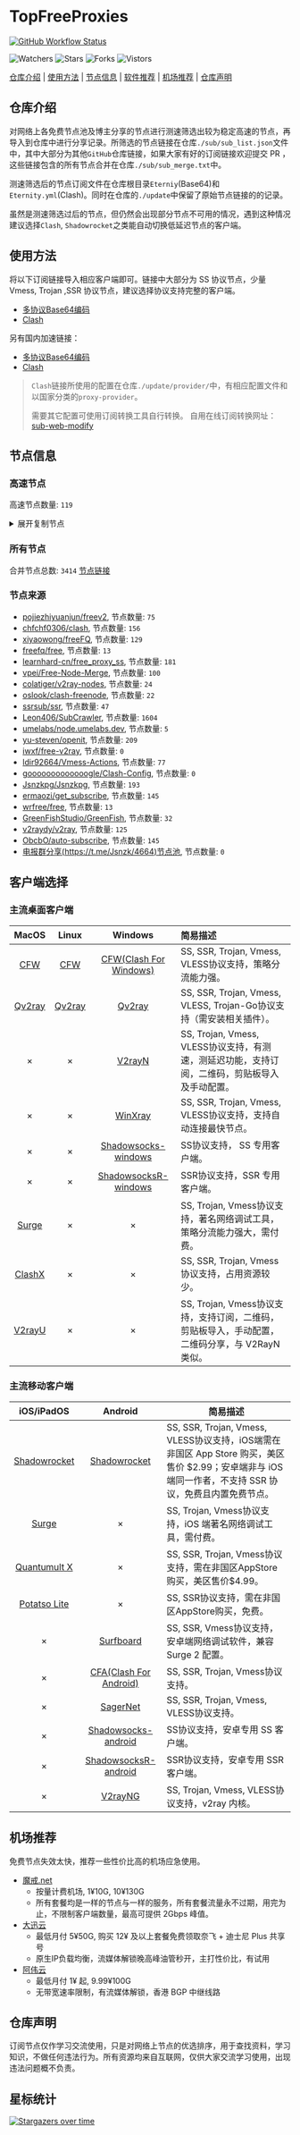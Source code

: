 # TopFreeProxies
[![GitHub Workflow Status](https://img.shields.io/github/workflow/status/alanbobs999/topfreeproxies/sub_merge?label=sub_merge)](https://github.com/alanbobs999/TopFreeProxies/actions/workflows/sub_merge.yml) 

![Watchers](https://img.shields.io/github/watchers/alanbobs999/topfreeproxies) ![Stars](https://img.shields.io/github/stars/alanbobs999/topfreeproxies) ![Forks](https://img.shields.io/github/forks/alanbobs999/topfreeproxies) ![Vistors](https://visitor-badge.laobi.icu/badge?page_id=alanbobs999.topfreeproxies)

[仓库介绍](https://github.com/alanbobs999/TopFreeProxies#仓库介绍) | [使用方法](https://github.com/alanbobs999/TopFreeProxies#使用方法) | [节点信息](https://github.com/alanbobs999/TopFreeProxies#节点信息) | [软件推荐](https://github.com/alanbobs999/TopFreeProxies#客户端选择) | [机场推荐](https://github.com/alanbobs999/TopFreeProxies#机场推荐) | [仓库声明](https://github.com/alanbobs999/TopFreeProxies#仓库声明)

## 仓库介绍
对网络上各免费节点池及博主分享的节点进行测速筛选出较为稳定高速的节点，再导入到仓库中进行分享记录。所筛选的节点链接在仓库`./sub/sub_list.json`文件中，其中大部分为其他`GitHub`仓库链接，如果大家有好的订阅链接欢迎提交 PR ，这些链接包含的所有节点合并在仓库`./sub/sub_merge.txt`中。

测速筛选后的节点订阅文件在仓库根目录`Eterniy`(Base64)和`Eternity.yml`(Clash)。同时在仓库的`./update`中保留了原始节点链接的的记录。

虽然是测速筛选过后的节点，但仍然会出现部分节点不可用的情况，遇到这种情况建议选择`Clash`, `Shadowrocket`之类能自动切换低延迟节点的客户端。

## 使用方法
将以下订阅链接导入相应客户端即可。链接中大部分为 SS 协议节点，少量 Vmess, Trojan ,SSR 协议节点，建议选择协议支持完整的客户端。

- [多协议Base64编码](https://raw.githubusercontent.com/alanbobs999/TopFreeProxies/master/Eternity)
- [Clash](https://raw.githubusercontent.com/alanbobs999/TopFreeProxies/master/Eternity.yml)

另有国内加速链接：

- [多协议Base64编码](https://raw.fastgit.org/alanbobs999/TopFreeProxies/master/Eternity)
- [Clash](https://raw.fastgit.org/alanbobs999/TopFreeProxies/master/Eternity.yml)

>`Clash`链接所使用的配置在仓库`./update/provider/`中，有相应配置文件和以国家分类的`proxy-provider`。
>
>需要其它配置可使用订阅转换工具自行转换。
>自用在线订阅转换网址：[sub-web-modify](https://sub.v1.mk/)

## 节点信息
### 高速节点
高速节点数量: `119`
<details>
  <summary>展开复制节点</summary>

    vmess://ew0KICAidiI6ICIyIiwNCiAgInBzIjogIkBTU1JTVUItVjA0LeS7mOi0ueaOqOiNkDpzdW8ueXQvc3Nyc3ViIiwNCiAgImFkZCI6ICIxMDQuMTY2LjEzNS4xMCIsDQogICJwb3J0IjogIjQ0MyIsDQogICJpZCI6ICJhYmE1MGRkNC01NDg0LTNiMDUtYjE0YS00NjYxY2FmODYyZDUiLA0KICAiYWlkIjogIjQiLA0KICAic2N5IjogImF1dG8iLA0KICAibmV0IjogIndzIiwNCiAgInR5cGUiOiAibm9uZSIsDQogICJob3N0IjogImFoZGFlcGg4LmNvbSIsDQogICJwYXRoIjogIi93cyIsDQogICJ0bHMiOiAidGxzIiwNCiAgInNuaSI6ICIiDQp9
    vmess://ew0KICAidiI6ICIyIiwNCiAgInBzIjogIkBTU1JTVUItVjE1LeS7mOi0ueaOqOiNkDpzdW8ueXQvc3Nyc3ViIiwNCiAgImFkZCI6ICJhaGRhZXBoOC5jb20iLA0KICAicG9ydCI6ICI0NDMiLA0KICAiaWQiOiAiYWJhNTBkZDQtNTQ4NC0zYjA1LWIxNGEtNDY2MWNhZjg2MmQ1IiwNCiAgImFpZCI6ICI0IiwNCiAgInNjeSI6ICJhdXRvIiwNCiAgIm5ldCI6ICJ3cyIsDQogICJ0eXBlIjogIm5vbmUiLA0KICAiaG9zdCI6ICJhaGRhZXBoOC5jb20iLA0KICAicGF0aCI6ICIvd3MiLA0KICAidGxzIjogInRscyIsDQogICJzbmkiOiAiIg0KfQ==
    vmess://ew0KICAidiI6ICIyIiwNCiAgInBzIjogIkBTU1JTVUIt5L+E572X5pavVjAxLeS7mOi0ueaOqOiNkDpkbGoudGYvc3Nyc3ViIiwNCiAgImFkZCI6ICJ2MS5zc3JzdWIuY29tIiwNCiAgInBvcnQiOiAiODQ0MyIsDQogICJpZCI6ICJiN2M3MGRmMy1mOTJmLTQ4MDAtYThlMS02N2U2ZGM4MzMyNTYiLA0KICAiYWlkIjogIjAiLA0KICAic2N5IjogImF1dG8iLA0KICAibmV0IjogIndzIiwNCiAgInR5cGUiOiAibm9uZSIsDQogICJob3N0IjogInYxLnNzcnN1Yi5jb20iLA0KICAicGF0aCI6ICIvc3Nyc3ViIiwNCiAgInRscyI6ICJ0bHMiLA0KICAic25pIjogIiINCn0=
    vmess://ew0KICAidiI6ICIyIiwNCiAgInBzIjogIkBTU1JTVUIt5L+E572X5pavVjAzLeS7mOi0ueaOqOiNkDpkbGoudGYvc3Nyc3ViIiwNCiAgImFkZCI6ICJ2My5zc3JzdWIuY29tIiwNCiAgInBvcnQiOiAiODQ0MyIsDQogICJpZCI6ICJiN2M3MGRmMy1mOTJmLTQ4MDAtYThlMS02N2U2ZGM4MzMyNTYiLA0KICAiYWlkIjogIjAiLA0KICAic2N5IjogImF1dG8iLA0KICAibmV0IjogIndzIiwNCiAgInR5cGUiOiAibm9uZSIsDQogICJob3N0IjogInYzLnNzcnN1Yi5jb20iLA0KICAicGF0aCI6ICIvc3Nyc3ViIiwNCiAgInRscyI6ICJ0bHMiLA0KICAic25pIjogIiINCn0=
    trojan://5d1ab994-348c-3a3e-8947-ce7e9dfeee25@s1.lg-blpop.wds-dsa.com:19700?allowInsecure=0&sni=download.soloxxy.com#%3cabout%3a%40freeyule%3e
    vmess://ew0KICAidiI6ICIyIiwNCiAgInBzIjogIjhkdS5zaG9wIiwNCiAgImFkZCI6ICJ2NS5zc3JzdWIuY29tIiwNCiAgInBvcnQiOiAiODQ0MyIsDQogICJpZCI6ICJiN2M3MGRmMy1mOTJmLTQ4MDAtYThlMS02N2U2ZGM4MzMyNTYiLA0KICAiYWlkIjogIjAiLA0KICAic2N5IjogImF1dG8iLA0KICAibmV0IjogIndzIiwNCiAgInR5cGUiOiAibm9uZSIsDQogICJob3N0IjogInY1LnNzcnN1Yi5jb20iLA0KICAicGF0aCI6ICIvc3Nyc3ViIiwNCiAgInRscyI6ICJ0bHMiLA0KICAic25pIjogIiINCn0=
    vmess://ew0KICAidiI6ICIyIiwNCiAgInBzIjogIjhkdS5zaG9wIiwNCiAgImFkZCI6ICJoYXguaGF4MDEudGsiLA0KICAicG9ydCI6ICI0NDMiLA0KICAiaWQiOiAiZTJlMDczY2UtYzFkNC00M2VkLTg5ZjUtY2E5Nzg1MDc1NDhhIiwNCiAgImFpZCI6ICIwIiwNCiAgInNjeSI6ICJhdXRvIiwNCiAgIm5ldCI6ICJ3cyIsDQogICJ0eXBlIjogIm5vbmUiLA0KICAiaG9zdCI6ICJoYXguaGF4MDEudGsiLA0KICAicGF0aCI6ICIvIiwNCiAgInRscyI6ICJ0bHMiLA0KICAic25pIjogIiINCn0=
    trojan://5d1ab994-348c-3a3e-8947-ce7e9dfeee25@s1.lg-blpop.wds-dsa.com:19601?allowInsecure=0&sni=download.soloxxy.com#America+02
    trojan://36ebefac5a3ef0-b4ab-11eb-b65e-1239d0255272@ca-trojan.bonds.id:443?allowInsecure=1#CA-Openit.ml
    ss://YWVzLTI1Ni1jZmI6S25KR2FkM0ZxVHZqcWJhWA@185.126.116.125:9014#CH-Openit.ml
    ss://Y2hhY2hhMjAtaWV0Zi1wb2x5MTMwNTpvcTdIc3gwMEc0@hk-s-route.teacher2060.com:603#CN_8du.shop
    ss://Y2hhY2hhMjAtaWV0Zi1wb2x5MTMwNTpvcTdIc3gwMEc0@jp-s-route.teacher2060.com:601#CN_8du.shop
    ss://YWVzLTEyOC1jZmI6UWF6RWRjVGdiMTU5QCQq@14.29.124.168:25256#CN_8du.shop
    ss://YWVzLTEyOC1jZmI6UWF6RWRjVGdiMTU5QCQq@14.29.124.168:25218#CN_8du.shop
    ss://YWVzLTEyOC1jZmI6UWF6RWRjVGdiMTU5QCQq@14.29.124.168:25266#CN_8du.shop
    ss://YWVzLTEyOC1jZmI6UWF6RWRjVGdiMTU5QCQq@14.29.124.168:25210#CN_8du.shop
    ss://Y2hhY2hhMjAtaWV0Zi1wb2x5MTMwNTpvcTdIc3gwMEc0@sg-s-route.teacher2060.com:602#CN_8du.shop
    ss://YWVzLTEyOC1jZmI6UWF6RWRjVGdiMTU5QCQq@14.29.124.168:25220#CN_8du.shop
    ss://YWVzLTEyOC1jZmI6UWF6RWRjVGdiMTU5QCQq@14.29.124.168:25252#CN_8du.shop
    ss://YWVzLTEyOC1jZmI6UWF6RWRjVGdiMTU5QCQq@14.29.124.168:25279#CN_8du.shop
    trojan://a170b44c2dfac9e6@106.75.233.91:3389?allowInsecure=1#CN_8du.shop
    trojan://a170b44c2dfac9e6@106.75.154.24:3389?allowInsecure=1#CN_8du.shop
    trojan://a170b44c2dfac9e6@120.232.192.250:3384?allowInsecure=1#CN_8du.shop
    trojan://a170b44c2dfac9e6@123.59.87.29:3389?allowInsecure=1#CN_8du.shop
    trojan://a170b44c2dfac9e6@106.75.168.104:3389?allowInsecure=1#CN_8du.shop
    trojan://a170b44c2dfac9e6@120.132.50.158:3389?allowInsecure=1#CN_8du.shop
    trojan://316b40c0-0dab-4ea1-9666-ac1658b033b2@s1.upyun.online:12340?allowInsecure=1#CN_8du.shop
    trojan://edf497f40f71aeeb@117.50.106.86:3389?allowInsecure=1#CN_8du.shop
    trojan://a170b44c2dfac9e6@123.59.72.193:3389?allowInsecure=1#CN_8du.shop
    trojan://5d1ab994-348c-3a3e-8947-ce7e9dfeee25@s1.lg-blpop.wds-dsa.com:19710?allowInsecure=1&sni=download.soloxxy.com#CN-Openit.ml
    ss://YWVzLTEyOC1jZmI6UWF6RWRjVGdiMTU5QCQq@14.29.124.168:25217#CN-Openit.ml
    vmess://ew0KICAidiI6ICIyIiwNCiAgInBzIjogIkNOLU9wZW5pdC5tbCIsDQogICJhZGQiOiAiNDkuMjM0LjE1OC4xNCIsDQogICJwb3J0IjogIjEwOTA5IiwNCiAgImlkIjogImMzMDgyZTZmLTM3YjItNDFiNi1iNDBhLTEwNjNiYzhlMjg1MyIsDQogICJhaWQiOiAiMCIsDQogICJzY3kiOiAiYXV0byIsDQogICJuZXQiOiAidGNwIiwNCiAgInR5cGUiOiAibm9uZSIsDQogICJob3N0IjogInNuaS5nenkwMDIueHl6IiwNCiAgInBhdGgiOiAiLyIsDQogICJ0bHMiOiAiIiwNCiAgInNuaSI6ICIiDQp9
    vmess://ew0KICAidiI6ICIyIiwNCiAgInBzIjogIkNOLU9wZW5pdC5tbCIsDQogICJhZGQiOiAiMTE5LjE0Ny4yMC4yMzYiLA0KICAicG9ydCI6ICIzODcwMSIsDQogICJpZCI6ICI3OTM4NjY4NS0xNmRhLTMyN2MtOWUxNC1hYTZkNzAyZDg2YmMiLA0KICAiYWlkIjogIjEiLA0KICAic2N5IjogImF1dG8iLA0KICAibmV0IjogIndzIiwNCiAgInR5cGUiOiAibm9uZSIsDQogICJob3N0IjogImluZ3Jlc3MtaTEub25lYm94Ni5vcmciLA0KICAicGF0aCI6ICIvaGxzL2NjdHY1cGhkLm0zdTgiLA0KICAidGxzIjogIiIsDQogICJzbmkiOiAiIg0KfQ==
    ss://YWVzLTEyOC1nY206MTJlOWY1ZjgtZTA4Ny00ZGZiLThjYWItZmU4ZjAyZTUzYzVk@centralchina1.cloudlink123.com:37003#CN-Openit.ml
    trojan://SfobRIcergHchqBFzzua@hk-hkg-shhk-001-tr.cdn.savoy.click:20089?allowInsecure=1#CN-Openit.ml
    trojan://5d1ab994-348c-3a3e-8947-ce7e9dfeee25@s1.lg-blpop.wds-dsa.com:19606?allowInsecure=1&sni=download.soloxxy.com#CN-Openit.ml
    ss://YWVzLTI1Ni1jZmI6WnBORERLUnU5TWFnTnZhZg@152.89.210.84:9015#-GB-0415-%e6%81%a2%e5%a4%8d%e6%9b%b4%e6%96%b0
    ss://YWVzLTI1Ni1jZmI6OVh3WXlac0s4U056UUR0WQ@152.89.210.84:9059#-GB-0415-%e6%81%a2%e5%a4%8d%e6%9b%b4%e6%96%b0
    ss://YWVzLTI1Ni1jZmI6Qk5tQVhYeEFIWXBUUmR6dQ@152.89.210.84:9020#-GB-0415-%e6%81%a2%e5%a4%8d%e6%9b%b4%e6%96%b0
    trojan://283695dc-fcc8-11ea-8684-f23c913c8d2b@api.tcpbbr.net:443?allowInsecure=1#HK-Openit.ml
    trojan://5a3d9b78-cb5b-11ea-82ef-f23c9164ca5d@ssl.tcpbbr.net:443?allowInsecure=1#HK-Openit.ml
    trojan://3b43ffda-8b5c-3480-87f9-d4b069d7457a@s47.s2022.xyz:23498?allowInsecure=1#HK-Openit.ml
    trojan://3b43ffda-8b5c-3480-87f9-d4b069d7457a@s255.s2022.xyz:28420?allowInsecure=1#HK-Openit.ml
    trojan://5c7b33c6-6d83-11eb-b77b-f23c913c8d2b@api.tcpbbr.net:443?allowInsecure=1#HK-Openit.ml
    trojan://5d1ab994-348c-3a3e-8947-ce7e9dfeee25@s1.lg-blpop.wds-dsa.com:19701?allowInsecure=0&sni=download.soloxxy.com#Hong+Kong+02
    trojan://5d1ab994-348c-3a3e-8947-ce7e9dfeee25@s1.lg-blpop.wds-dsa.com:19702?allowInsecure=0&sni=download.soloxxy.com#Hong+Kong+03
    trojan://8d4ab0f0-79be-11eb-be0b-1239d0255272@id2-trojan.bonds.id:443?allowInsecure=1#ID-Openit.ml
    trojan://5d1ab994-348c-3a3e-8947-ce7e9dfeee25@s1.lg-blpop.wds-dsa.com:19607?allowInsecure=0&sni=download.soloxxy.com#Japan+03
    trojan://share.mjj-home.com@tw.softbank.mjj-home.com:443?allowInsecure=1#JP-Openit.ml
    trojan://82a115db-6e59-4319-9730-8f5638908d59YWVzLTI1Ni1nY2023115_5a451f03@tky3.ssgnode.ga:443?allowInsecure=1#JP-Openit.ml
    trojan://bcYWVzLTI1Ni1nY206Q1VuZFNabll23115_5a451f03@tky3.ssgnode.ga:443?allowInsecure=1&sni=tky3.ssgnode.ga#JP-Openit.ml
    trojan://7x42LetRa0@106.180.225.69:1443?allowInsecure=1#JP-Openit.ml
    trojan://lWNFc1RmRBNk5NQU5KSnga3fa58ac5a3ef0-b4ab-11eb-b65e-1239d0255272@tky3.ssgnode.ga:443?allowInsecure=1#JP-Openit.ml
    trojan://9c822f05-cfdc-479a-9534-60f3d4127435@jgwcc2.gaox.ml:443?allowInsecure=1&sni=jgwcc2.gaox.ml#KR-Openit.ml
    ssr://MjEzLjE4My41My4yMDA6OTAxNTpvcmlnaW46YWVzLTI1Ni1jZmI6cGxhaW46V25CT1JFUkxVblU1VFdGblRuWmhaZy8_cmVtYXJrcz1URlJmT1RZeUlIdzFNaTQwTVUxaSZwcm90b3BhcmFtPSZvYmZzcGFyYW09Jmdyb3VwPVUxTlNVSEp2ZG1sa1pYSQ
    ssr://MjEzLjE4My41My4yMDA6OTA4ODpvcmlnaW46YWVzLTI1Ni1jZmI6cGxhaW46WmpodWNFdG5UbnBrYTNOek1ubDBiZy8_cmVtYXJrcz1URlJmT1RjNElIdzFOUzQyTmsxaSZwcm90b3BhcmFtPSZvYmZzcGFyYW09Jmdyb3VwPVUxTlNVSEp2ZG1sa1pYSQ
    ssr://MjEzLjE4My41My4xNzc6OTAwODpvcmlnaW46YWVzLTI1Ni1jZmI6cGxhaW46ZVRsV1ZWSjVUbnBLVjA1U1dVVkhVUS8_cmVtYXJrcz1URlJmT1RnM0lIdzFNeTR5TTAxaSZwcm90b3BhcmFtPSZvYmZzcGFyYW09Jmdyb3VwPVUxTlNVSEp2ZG1sa1pYSQ
    ss://YWVzLTI1Ni1jZmI6WkVUNTlMRjZEdkNDOEtWdA@213.183.51.172:9005#-NL-0416%e8%8a%82%e7%82%b9+14%3a00-1
    ss://YWVzLTI1Ni1jZmI6ZGFGWWFncURkQmRBNlZUWA@213.183.51.172:9073#-NL-0416%e8%8a%82%e7%82%b9+14%3a00-15
    ss://YWVzLTI1Ni1jZmI6VWtYUnNYdlI2YnVETUcyWQ@213.183.51.171:9001#-NL-0416%e8%8a%82%e7%82%b9+14%3a00-2
    ss://YWVzLTI1Ni1jZmI6cnBnYk5uVTlyRERVNGFXWg@213.183.51.171:9094#-NL-0416%e8%8a%82%e7%82%b9+14%3a00-20
    ss://YWVzLTI1Ni1jZmI6YmY3djMzNEtLRFYzWURoSA@213.183.51.171:9070#-NL-0416%e8%8a%82%e7%82%b9+14%3a00-36
    ss://YWVzLTI1Ni1jZmI6RVhOM1MzZVFwakU3RUp1OA@213.183.51.172:9027#-NL-0416%e8%8a%82%e7%82%b9+14%3a00-5
    ss://YWVzLTI1Ni1jZmI6dWVMWFZrdmg0aGNraEVyUQ@213.183.51.172:9060#-NL-0416%e8%8a%82%e7%82%b9+14%3a00-51
    ss://YWVzLTI1Ni1jZmI6QndjQVVaazhoVUZBa0RHTg@213.183.51.171:9031#-NL-0416%e8%8a%82%e7%82%b9+14%3a00-64
    ss://YWVzLTI1Ni1jZmI6VTZxbllSaGZ5RG1uOHNnbg@217.30.10.67:9041#PL_8du.shop
    ss://YWVzLTI1Ni1jZmI6YmY3djMzNEtLRFYzWURoSA@217.30.10.68:9070#PL_8du.shop
    ss://YWVzLTI1Ni1jZmI6YUxwUXRmRVplNDQ1UXlIaw@217.30.10.68:9098#PL_8du.shop
    ss://YWVzLTI1Ni1jZmI6Qk5tQVhYeEFIWXBUUmR6dQ@217.30.10.65:9020#PL_8du.shop
    vmess://ew0KICAidiI6ICIyIiwNCiAgInBzIjogIlJlbGF5X/Cfh6jwn4ezQ04t8J+HqPCfh6ZDQV8xMCIsDQogICJhZGQiOiAiaW4tdjEuc2RnZG4uY29tIiwNCiAgInBvcnQiOiAiNTAyMDUiLA0KICAiaWQiOiAiYjE0NzhlMjQtNDkxNi0zYWJlLThmMTctMTU5MzEwMTJlY2JlIiwNCiAgImFpZCI6ICIxIiwNCiAgInNjeSI6ICJhdXRvIiwNCiAgIm5ldCI6ICJ3cyIsDQogICJ0eXBlIjogIm5vbmUiLA0KICAiaG9zdCI6ICJ0ZWxlZ3JhbS5jaGFubmVsLnJpcGFvamllZGlhbiIsDQogICJwYXRoIjogIi9obHMvY2N0djVwaGQubTN1OCIsDQogICJ0bHMiOiAiIiwNCiAgInNuaSI6ICIiDQp9
    vmess://ew0KICAidiI6ICIyIiwNCiAgInBzIjogIlJlbGF5X/Cfh6jwn4ezQ04t8J+HqPCfh6ZDQV8xMyIsDQogICJhZGQiOiAiaW4tdjEuc2RnZG4uY29tIiwNCiAgInBvcnQiOiAiNTAyMDYiLA0KICAiaWQiOiAiYjE0NzhlMjQtNDkxNi0zYWJlLThmMTctMTU5MzEwMTJlY2JlIiwNCiAgImFpZCI6ICIxIiwNCiAgInNjeSI6ICJhdXRvIiwNCiAgIm5ldCI6ICJ3cyIsDQogICJ0eXBlIjogIm5vbmUiLA0KICAiaG9zdCI6ICJ0ZWxlZ3JhbS5jaGFubmVsLnAycHNoYXJpbmciLA0KICAicGF0aCI6ICIvaGxzL2NjdHY1cGhkLm0zdTgiLA0KICAidGxzIjogIiIsDQogICJzbmkiOiAiIg0KfQ==
    vmess://ew0KICAidiI6ICIyIiwNCiAgInBzIjogIlJlbGF5X/Cfh6jwn4ezQ04t8J+HqPCfh6ZDQV8xMyIsDQogICJhZGQiOiAiaW4tdjEuc2RnZG4uY29tIiwNCiAgInBvcnQiOiAiNTAyMDciLA0KICAiaWQiOiAiYjE0NzhlMjQtNDkxNi0zYWJlLThmMTctMTU5MzEwMTJlY2JlIiwNCiAgImFpZCI6ICIxIiwNCiAgInNjeSI6ICJhdXRvIiwNCiAgIm5ldCI6ICJ3cyIsDQogICJ0eXBlIjogIm5vbmUiLA0KICAiaG9zdCI6ICJpbi12MS5zZGdkbi5jb20iLA0KICAicGF0aCI6ICIvaGxzL2NjdHY1cGhkLm0zdTgiLA0KICAidGxzIjogIiIsDQogICJzbmkiOiAiIg0KfQ==
    vmess://ew0KICAidiI6ICIyIiwNCiAgInBzIjogIlJlbGF5X/Cfh6jwn4ezQ04t8J+HqPCfh6ZDQV8xNyIsDQogICJhZGQiOiAiaW4tdjEuc2RnZG4uY29tIiwNCiAgInBvcnQiOiAiNTA3MDEiLA0KICAiaWQiOiAiYjE0NzhlMjQtNDkxNi0zYWJlLThmMTctMTU5MzEwMTJlY2JlIiwNCiAgImFpZCI6ICIxIiwNCiAgInNjeSI6ICJhdXRvIiwNCiAgIm5ldCI6ICJ3cyIsDQogICJ0eXBlIjogIm5vbmUiLA0KICAiaG9zdCI6ICJ0ZWxlZ3JhbS5jaGFubmVsLnJpcGFvamllZGlhbiIsDQogICJwYXRoIjogIi9obHMvY2N0djVwaGQubTN1OCIsDQogICJ0bHMiOiAiIiwNCiAgInNuaSI6ICIiDQp9
    vmess://ew0KICAidiI6ICIyIiwNCiAgInBzIjogIlJlbGF5X/Cfh6jwn4ezQ04t8J+HuvCfh7hVU18xMCIsDQogICJhZGQiOiAiaW4tdjEuc2RnZG4uY29tIiwNCiAgInBvcnQiOiAiNTA0MDEiLA0KICAiaWQiOiAiYjE0NzhlMjQtNDkxNi0zYWJlLThmMTctMTU5MzEwMTJlY2JlIiwNCiAgImFpZCI6ICIxIiwNCiAgInNjeSI6ICJhdXRvIiwNCiAgIm5ldCI6ICJ3cyIsDQogICJ0eXBlIjogIm5vbmUiLA0KICAiaG9zdCI6ICJpbi12MS5zZGdkbi5jb20iLA0KICAicGF0aCI6ICIvaGxzL2NjdHY1cGhkLm0zdTgiLA0KICAidGxzIjogIiIsDQogICJzbmkiOiAiIg0KfQ==
    vmess://ew0KICAidiI6ICIyIiwNCiAgInBzIjogIlJlbGF5X+e+juWbvS1fMjA2MSIsDQogICJhZGQiOiAiMTM4LjE5Ny4yMzYuNzciLA0KICAicG9ydCI6ICI0NDMiLA0KICAiaWQiOiAiMzU3OTQzNmMtYjM3ZS0xMWViLTg1MjktMDI0MmFjMTMwMDAzIiwNCiAgImFpZCI6ICIwIiwNCiAgInNjeSI6ICJhdXRvIiwNCiAgIm5ldCI6ICJ3cyIsDQogICJ0eXBlIjogIm5vbmUiLA0KICAiaG9zdCI6ICIxMzguMTk3LjIzNi43NyIsDQogICJwYXRoIjogIi9yYXkiLA0KICAidGxzIjogInRscyIsDQogICJzbmkiOiAiIg0KfQ==
    vmess://ew0KICAidiI6ICIyIiwNCiAgInBzIjogIlJlbGF5X+e+juWbvS1fMjI5MCIsDQogICJhZGQiOiAiMTcyLjY3LjY4LjU4IiwNCiAgInBvcnQiOiAiNDQzIiwNCiAgImlkIjogImYyZjU3OGU0LTY5MmQtNDBiNS1hZjk5LTlmMWRkNzEyZWIzMiIsDQogICJhaWQiOiAiMCIsDQogICJzY3kiOiAiYXV0byIsDQogICJuZXQiOiAid3MiLA0KICAidHlwZSI6ICJub25lIiwNCiAgImhvc3QiOiAieGMxLnYycmllLnBwLnVhIiwNCiAgInBhdGgiOiAiL3NodWllciIsDQogICJ0bHMiOiAidGxzIiwNCiAgInNuaSI6ICIiDQp9
    vmess://ew0KICAidiI6ICIyIiwNCiAgInBzIjogIlJlbGF5X+aWsOWKoOWdoS1fODcwIiwNCiAgImFkZCI6ICIxMjguMTk5LjEzMS45MSIsDQogICJwb3J0IjogIjQxOTc2IiwNCiAgImlkIjogIjVkYjA3YmQwLWUzOTItNDVhNC1hZDczLTQ2NjNiNGI1OTE1NSIsDQogICJhaWQiOiAiMCIsDQogICJzY3kiOiAiYXV0byIsDQogICJuZXQiOiAid3MiLA0KICAidHlwZSI6ICJub25lIiwNCiAgImhvc3QiOiAiIiwNCiAgInBhdGgiOiAiLyIsDQogICJ0bHMiOiAiIiwNCiAgInNuaSI6ICIiDQp9
    vmess://ew0KICAidiI6ICIyIiwNCiAgInBzIjogIlJlbGF5X+S4reWbvS3liqDmi7/lpKdfNDgyIiwNCiAgImFkZCI6ICJpbi12MS5zZGdkbi5jb20iLA0KICAicG9ydCI6ICI1MDcwMSIsDQogICJpZCI6ICJiMTQ3OGUyNC00OTE2LTNhYmUtOGYxNy0xNTkzMTAxMmVjYmUiLA0KICAiYWlkIjogIjEiLA0KICAic2N5IjogImF1dG8iLA0KICAibmV0IjogIndzIiwNCiAgInR5cGUiOiAibm9uZSIsDQogICJob3N0IjogImluLXYxLnNkZ2RuLmNvbSIsDQogICJwYXRoIjogIi9obHMvY2N0djVwaGQubTN1OCIsDQogICJ0bHMiOiAiIiwNCiAgInNuaSI6ICIiDQp9
    vmess://ew0KICAidiI6ICIyIiwNCiAgInBzIjogIlJlbGF5X+S4reWbvS3liqDmi7/lpKdfNDkyIiwNCiAgImFkZCI6ICJpbi12MS5zZGdkbi5jb20iLA0KICAicG9ydCI6ICI1MDIwNSIsDQogICJpZCI6ICJiMTQ3OGUyNC00OTE2LTNhYmUtOGYxNy0xNTkzMTAxMmVjYmUiLA0KICAiYWlkIjogIjEiLA0KICAic2N5IjogImF1dG8iLA0KICAibmV0IjogIndzIiwNCiAgInR5cGUiOiAibm9uZSIsDQogICJob3N0IjogImluLXYxLnNkZ2RuLmNvbSIsDQogICJwYXRoIjogIi9obHMvY2N0djVwaGQubTN1OCIsDQogICJ0bHMiOiAiIiwNCiAgInNuaSI6ICIiDQp9
    vmess://ew0KICAidiI6ICIyIiwNCiAgInBzIjogIlJVIiwNCiAgImFkZCI6ICIzMzF0dy5mYW5zOC54eXoiLA0KICAicG9ydCI6ICI0NDMiLA0KICAiaWQiOiAiNWM3MGRhNWQtZTY0MS0zYmY4LWI3ZGMtNWJhYmQ4NDNmZjNjIiwNCiAgImFpZCI6ICIyIiwNCiAgInNjeSI6ICJhdXRvIiwNCiAgIm5ldCI6ICJ3cyIsDQogICJ0eXBlIjogIm5vbmUiLA0KICAiaG9zdCI6ICIzMzF0dy5mYW5zOC54eXoiLA0KICAicGF0aCI6ICIvcmF5IiwNCiAgInRscyI6ICJ0bHMiLA0KICAic25pIjogIiINCn0=
    ss://YWVzLTI1Ni1jZmI6cnBnYk5uVTlyRERVNGFXWg@213.183.53.200:9094#RU-Openit.ml
    ss://YWVzLTI1Ni1jZmI6ZGFGWWFncURkQmRBNlZUWA@213.183.53.200:9073#RU-Openit.ml
    ss://YWVzLTI1Ni1jZmI6d2pUdWdYM1p0SE1COWMzWg@213.183.53.200:9057#RU-Openit.ml
    ss://YWVzLTI1Ni1jZmI6Z1lDWVhma1VRRXMyVGFKUQ@213.183.53.200:9038#RU-Openit.ml
    trojan://a3fa58b581353bb375d2ddad0f327938@184.168.127.50:443?allowInsecure=1#SG-Openit.ml
    trojan://5c5ceb40-902b-11eb-945a-1239d0255272@sg1-trojan.bonds.id:443?allowInsecure=1#SG-Openit.ml
    vmess://ew0KICAidiI6ICIyIiwNCiAgInBzIjogIlNHLU9wZW5pdC5tbCIsDQogICJhZGQiOiAidjItMy5nb2RsaWdodC54eXoiLA0KICAicG9ydCI6ICIzOTI3MyIsDQogICJpZCI6ICI2YTUyZjI1OS00MzY3LTQ2OGMtYTgyOC03YjgyODNjMmYwNTkiLA0KICAiYWlkIjogIjAiLA0KICAic2N5IjogImF1dG8iLA0KICAibmV0IjogIndzIiwNCiAgInR5cGUiOiAibm9uZSIsDQogICJob3N0IjogInYyLTMuZ29kbGlnaHQueHl6IiwNCiAgInBhdGgiOiAiL2Y0NTM2MTQ2NWoxNzUiLA0KICAidGxzIjogInRscyIsDQogICJzbmkiOiAiIg0KfQ==
    trojan://97fdf760-7bbf-11eb-8e14-1239d0255272@sg3-trojan.bonds.id:443?allowInsecure=1#SG-Openit.ml
    trojan://5d1ab994-348c-3a3e-8947-ce7e9dfeee25@s1.lg-blpop.wds-dsa.com:19705?allowInsecure=0&sni=download.soloxxy.com#Singapore+01
    trojan://5d1ab994-348c-3a3e-8947-ce7e9dfeee25@s1.lg-blpop.wds-dsa.com:19610?allowInsecure=0&sni=download.soloxxy.com#South+Korea+01
    trojan://5d1ab994-348c-3a3e-8947-ce7e9dfeee25@s1.lg-blpop.wds-dsa.com:19611?allowInsecure=0&sni=download.soloxxy.com#South+Korea+02
    trojan://5eaea1b9-b977-3391-b7cb-370addb40ce2@t2.doggogogo.top:50207?allowInsecure=1&sni=sni.gzy002.xyz#T.07.%e6%b3%95%e5%9b%bd.%e4%b8%ad%e7%bb%a72
    trojan://5eaea1b9-b977-3391-b7cb-370addb40ce2@cscu.wecanfly.top:50207?allowInsecure=1&sni=sni.gzy002.xyz#T.07.%e6%b3%95%e5%9b%bd.%e4%b8%ad%e7%bb%a73
    trojan://5d1ab994-348c-3a3e-8947-ce7e9dfeee25@s1.lg-blpop.wds-dsa.com:19711?allowInsecure=0&sni=download.soloxxy.com#Taiwan+02
    ss://YWVzLTEyOC1jZmI6UWF6RWRjVGdiMTU5QCQq@14.29.124.168:25238#tg%40nfeng6+196
    ss://YWVzLTEyOC1jZmI6UWF6RWRjVGdiMTU5QCQq@14.29.124.168:25219#tg%40nfeng6%2b190
    ss://YWVzLTEyOC1jZmI6UWF6RWRjVGdiMTU5QCQq@14.29.124.168:25283#tg%40nfeng6%2b192
    ss://YWVzLTEyOC1jZmI6UWF6RWRjVGdiMTU5QCQq@14.29.124.168:25294#tg%40nfeng6%2b194
    ss://YWVzLTEyOC1jZmI6UWF6RWRjVGdiMTU5QCQq@14.29.124.168:25247#tg%40nfeng6%2b200
    ss://YWVzLTEyOC1jZmI6UWF6RWRjVGdiMTU5QCQq@14.29.124.168:25295#tg%40nfeng6%2b202
    ss://YWVzLTEyOC1jZmI6UWF6RWRjVGdiMTU5QCQq@14.29.124.168:25297#tg%40nfeng6%2b206
    vmess://ew0KICAidiI6ICIyIiwNCiAgInBzIjogIlRXIiwNCiAgImFkZCI6ICIzMzB0dy5mYW5zOC54eXoiLA0KICAicG9ydCI6ICI0NDMiLA0KICAiaWQiOiAiNWM3MGRhNWQtZTY0MS0zYmY4LWI3ZGMtNWJhYmQ4NDNmZjNjIiwNCiAgImFpZCI6ICIyIiwNCiAgInNjeSI6ICJhdXRvIiwNCiAgIm5ldCI6ICJ3cyIsDQogICJ0eXBlIjogIm5vbmUiLA0KICAiaG9zdCI6ICIzMzB0dy5mYW5zOC54eXoiLA0KICAicGF0aCI6ICIvcmF5IiwNCiAgInRscyI6ICJ0bHMiLA0KICAic25pIjogIiINCn0=
    trojan://a170b44c2dfac9e6@60.249.3.125:3389?allowInsecure=1#TW_8du.shop
    trojan://283695dc-fcc8-11ea-8684-f23c913c8d2b@tw.tcpbbr.net:443?allowInsecure=1#TW-Openit.ml
    trojan://b155c2a4-ee79-11eb-a8bf-f23c91cfbbc9@tw.tcpbbr.net:443?allowInsecure=1#TW-Openit.ml
    vmess://ew0KICAidiI6ICIyIiwNCiAgInBzIjogIlVTXzhkdS5zaG9wIiwNCiAgImFkZCI6ICJoYXgyLmhheDAxLm1sIiwNCiAgInBvcnQiOiAiNDQzIiwNCiAgImlkIjogIjI1YWYwM2MzLTI3ZmYtNGMxNC1jMTQyLWFkNzY5NGVjNDJmOSIsDQogICJhaWQiOiAiMCIsDQogICJzY3kiOiAiYXV0byIsDQogICJuZXQiOiAid3MiLA0KICAidHlwZSI6ICJub25lIiwNCiAgImhvc3QiOiAiaGF4Mi5oYXgwMS5tbCIsDQogICJwYXRoIjogIi8iLA0KICAidGxzIjogInRscyIsDQogICJzbmkiOiAiIg0KfQ==
    trojan://18825786@v.9051246.xyz:443?allowInsecure=1#US-Openit.ml
    trojan://share.mjj-home.com@api.mjj-home.com:443?allowInsecure=1#US-Openit.ml
    trojan://sharecentretest@usd.scsevers.cf:443?allowInsecure=1#US-Openit.ml
    trojan://9b7195ba-f029-4d7d-a728-ece6e0fdc363@xioix.gq:443?allowInsecure=1#US-Openit.ml
    trojan://0ac65136-5962-49d6-91f0-138957f6dec9@us01.straycloud.icu:442?allowInsecure=1#US-Openit.ml
    vmess://ew0KICAidiI6ICIyIiwNCiAgInBzIjogIlVTLXYyY3Jvc3MuY29tIiwNCiAgImFkZCI6ICIyMDcuMjQ2Ljk0LjI4IiwNCiAgInBvcnQiOiAiNDIzODMiLA0KICAiaWQiOiAiNDc3M2RmZGMtOWM4NS00ODczLTg3MjAtY2U4Y2Y1Zjc0ZjdjIiwNCiAgImFpZCI6ICIwIiwNCiAgInNjeSI6ICJhdXRvIiwNCiAgIm5ldCI6ICJ0Y3AiLA0KICAidHlwZSI6ICJub25lIiwNCiAgImhvc3QiOiAiMjA3LjI0Ni45NC4yOCIsDQogICJwYXRoIjogIi9qNzVnMTQ2MXgiLA0KICAidGxzIjogIiIsDQogICJzbmkiOiAiIg0KfQ==
    trojan://316b40c0-0dab-4ea1-9666-ac1658b033b2@s2.upyun.online:12340?allowInsecure=1&sni=free.upyun.online#%e4%bb%98%e8%b4%b9%e9%ab%98%e9%80%9f%e8%8a%82%e7%82%b9%e8%b4%ad%e4%b9%b0%e7%bd%91%e5%9d%80%e2%86%93
    vmess://ew0KICAidiI6ICIyIiwNCiAgInBzIjogIuasp+a0siIsDQogICJhZGQiOiAiNDEyc2dzZy5mYW5zOC54eXoiLA0KICAicG9ydCI6ICI0NDMiLA0KICAiaWQiOiAiNWM3MGRhNWQtZTY0MS0zYmY4LWI3ZGMtNWJhYmQ4NDNmZjNjIiwNCiAgImFpZCI6ICIyIiwNCiAgInNjeSI6ICJhdXRvIiwNCiAgIm5ldCI6ICJ3cyIsDQogICJ0eXBlIjogIm5vbmUiLA0KICAiaG9zdCI6ICI0MTJzZ3NnLmZhbnM4Lnh5eiIsDQogICJwYXRoIjogIi9yYXkiLA0KICAidGxzIjogInRscyIsDQogICJzbmkiOiAiIg0KfQ==
    vmess://ew0KICAidiI6ICIyIiwNCiAgInBzIjogIuWAvuWfjuaegemAny50ay3kuK3lm70tT3Blbml0Lm1sIiwNCiAgImFkZCI6ICI0OS4yMzQuMTU4LjE0IiwNCiAgInBvcnQiOiAiMTA5MDkiLA0KICAiaWQiOiAiYzMwODJlNmYtMzdiMi00MWI2LWI0MGEtMTA2M2JjOGUyODUzIiwNCiAgImFpZCI6ICIwIiwNCiAgInNjeSI6ICJhdXRvIiwNCiAgIm5ldCI6ICJ0Y3AiLA0KICAidHlwZSI6ICJub25lIiwNCiAgImhvc3QiOiAid3d3Lml2cG5wcm8ubmV0IiwNCiAgInBhdGgiOiAiL2hscy9jY3R2NXBoZC5tM3U4IiwNCiAgInRscyI6ICIiLA0KICAic25pIjogIiINCn0=
    trojan://316b40c0-0dab-4ea1-9666-ac1658b033b2@s3.upyun.online:12340?allowInsecure=1&sni=free.upyun.online#%e5%85%a8%e7%90%83%e7%9b%b4%e8%bf%9e%e2%91%a2
    trojan://eb40a3f4-3b04-4a1c-993d-d71b44fee92c@rbmf.speedcncnforward3.tk:10004?allowInsecure=0#%e6%97%a5%e6%9c%ac%e8%8a%82%e7%82%b9(%e5%85%8d%e8%b4%b9)%e5%80%8d%e7%8e%870x%e4%b8%8d%e6%b6%88%e8%80%97%e6%b5%81%e9%87%8f)
    trojan://3b43ffda-8b5c-3480-87f9-d4b069d7457a@s228.s2022.xyz:42406?allowInsecure=1#%e9%a6%99%e6%b8%af_1_1%23228at599G_7
    trojan://3b43ffda-8b5c-3480-87f9-d4b069d7457a@s253.s2022.xyz:25221?allowInsecure=1#%e9%a6%99%e6%b8%af_1_2%23253at552G_10
    

</details>

### 所有节点
合并节点总数: `3414`
[节点链接](https://raw.githubusercontent.com/alanbobs999/TopFreeProxies/master/sub/sub_merge.txt)

### 节点来源
- [pojiezhiyuanjun/freev2](https://github.com/pojiezhiyuanjun/freev2), 节点数量: `75`
- [chfchf0306/clash](https://github.com/chfchf0306/clash), 节点数量: `156`
- [xiyaowong/freeFQ](https://github.com/xiyaowong/freeFQ), 节点数量: `129`
- [freefq/free](https://github.com/freefq/free), 节点数量: `13`
- [learnhard-cn/free_proxy_ss](https://github.com/learnhard-cn/free_proxy_ss), 节点数量: `181`
- [vpei/Free-Node-Merge](https://github.com/vpei/Free-Node-Merge), 节点数量: `100`
- [colatiger/v2ray-nodes](https://github.com/colatiger/v2ray-nodes), 节点数量: `24`
- [oslook/clash-freenode](https://github.com/oslook/clash-freenode), 节点数量: `22`
- [ssrsub/ssr](https://github.com/ssrsub/ssr), 节点数量: `47`
- [Leon406/SubCrawler](https://github.com/Leon406/SubCrawler), 节点数量: `1604`
- [umelabs/node.umelabs.dev](https://github.com/umelabs/node.umelabs.dev), 节点数量: `5`
- [yu-steven/openit](https://github.com/yu-steven/openit), 节点数量: `209`
- [iwxf/free-v2ray](https://github.com/iwxf/free-v2ray), 节点数量: `0`
- [ldir92664/Vmess-Actions](https://github.com/ldir92664/Vmess-Actions), 节点数量: `77`
- [gooooooooooooogle/Clash-Config](https://github.com/gooooooooooooogle/Clash-Config), 节点数量: `0`
- [Jsnzkpg/Jsnzkpg](https://github.com/Jsnzkpg/Jsnzkpg), 节点数量: `193`
- [ermaozi/get_subscribe](https://github.com/ermaozi/get_subscribe), 节点数量: `145`
- [wrfree/free](https://github.com/wrfree/free), 节点数量: `13`
- [GreenFishStudio/GreenFish](https://github.com/GreenFishStudio/GreenFish), 节点数量: `32`
- [v2raydy/v2ray](https://github.com/v2raydy/v2ray), 节点数量: `125`
- [ObcbO/auto-subscribe](https://github.com/ObcbO/auto-subscribe), 节点数量: `145`
- [电报群分享(https://t.me/Jsnzk/4664)节点池](https://pool.jinxnet.xyz), 节点数量: `0`

## 客户端选择
### 主流桌面客户端
|                            MacOS                             |                            Linux                             |                           Windows                            | 简易描述                                           |
| :----------------------------------------------------------: | :----------------------------------------------------------: | :----------------------------------------------------------: | :------------------------------------------------- |
| [CFW](https://github.com/Fndroid/clash_for_windows_pkg/releases) | [CFW](https://github.com/Fndroid/clash_for_windows_pkg/releases) | [CFW(Clash For Windows)](https://github.com/Fndroid/clash_for_windows_pkg/releases) | SS, SSR, Trojan, Vmess, VLESS协议支持，策略分流能力强。            |
|     [Qv2ray](https://github.com/Qv2ray/Qv2ray/releases)      |     [Qv2ray](https://github.com/Qv2ray/Qv2ray/releases)      |     [Qv2ray](https://github.com/Qv2ray/Qv2ray/releases)      | SS, SSR, Trojan, Vmess, VLESS, Trojan-Go协议支持（需安装相关插件）。 |
|                              ×                               |                              ×                               |      [V2rayN](https://github.com/2dust/v2rayN/releases)      | SS, Trojan, Vmess, VLESS协议支持，有测速，测延迟功能，支持订阅，二维码，剪贴板导入及手动配置。                 |
|                              ×                               |                              ×                               |    [WinXray](https://github.com/TheMRLL/winxray/releases)    | SS, SSR, Trojan, Vmess, VLESS协议支持，支持自动连接最快节点。            |
|                              ×                               |                              ×                               | [Shadowsocks-windows](https://github.com/shadowsocks/shadowsocks-windows/releases) | SS协议支持， SS 专用客户端。                                       |
|                              ×                               |                              ×                               | [ShadowsocksR-windows](https://github.com/HMBSbige/ShadowsocksR-Windows/releases) | SSR协议支持，SSR 专用客户端。                                      |
|                [Surge](https://nssurge.com/)                 |                              ×                               |                              ×                               | SS, Trojan, Vmess协议支持，著名网络调试工具，策略分流能力强大，需付费。                        |
|   [ClashX](https://github.com/yichengchen/clashX/releases)   |                              ×                               |                              ×                               | SS, SSR, Trojan, Vmess协议支持，占用资源较少。                   |
|      [V2rayU](https://github.com/yanue/V2rayU/releases)      |                              ×                               |                              ×                               | SS, Trojan, Vmess协议支持，支持订阅，二维码，剪贴板导入，手动配置，二维码分享，与 V2RayN 类似。                        |

### 主流移动客户端
|                          iOS/iPadOS                          |                           Android                            | 简易描述                                                     |
| :----------------------------------------------------------: | :----------------------------------------------------------: | ------------------------------------------------------------ |
| [Shadowrocket](https://apps.apple.com/us/app/shadowrocket/id932747118) | [Shadowrocket](https://play.google.com/store/apps/details?id=com.v2cross.proxy) | SS, SSR, Trojan, Vmess, VLESS协议支持，iOS端需在非国区 App Store 购买，美区售价 $2.99；安卓端非与 iOS 端同一作者，不支持 SSR 协议，免费且内置免费节点。 |
|                [Surge](https://nssurge.com/)                 |                              ×                               | SS, Trojan, Vmess协议支持，iOS 端著名网络调试工具，需付费。                                  |
| [Quantumult X](https://apps.apple.com/us/app/quantumult-x/id1443988620) |                              ×                               | SS, SSR, Trojan, Vmess协议支持，需在非国区AppStore购买，美区售价$4.99。 |
| [Potatso Lite](https://apps.apple.com/us/app/potatso-lite/id1239860606) |                              ×                               | SS, SSR协议支持，需在非国区AppStore购买，免费。              |
|                              ×                               | [Surfboard](https://play.google.com/store/apps/details?id=com.getsurfboard) | SS, SSR, Vmess协议支持，安卓端网络调试软件，兼容 Surge 2 配置。 |
|                              ×                               | [CFA(Clash For Android)](https://github.com/Kr328/ClashForAndroid/releases) | SS, SSR, Trojan, Vmess协议支持。                             |
|                              ×                               |  [SagerNet](https://github.com/SagerNet/SagerNet/releases)   | SS, SSR, Trojan, Vmess, VLESS协议支持。                      |
|                              ×                               | [Shadowsocks-android](https://github.com/shadowsocks/shadowsocks-android/releases) | SS协议支持，安卓专用 SS 客户端。                                                 |
|                              ×                               | [ShadowsocksR-android](https://github.com/HMBSbige/ShadowsocksR-Android/releases) | SSR协议支持，安卓专用 SSR 客户端。                                                |
|                              ×                               |     [V2rayNG](https://github.com/2dust/v2rayNG/releases)     | SS, Trojan, Vmess, VLESS协议支持，v2ray 内核。                           |

## 机场推荐
免费节点失效太快，推荐一些性价比高的机场应急使用。
- [魔戒.net](https://www.mojie.cyou/#/register?code=sAbl0qtT)
  - 按量计费机场, 1¥10G, 10¥130G
  - 所有套餐均是一样的节点与一样的服务，所有套餐流量永不过期，用完为止，不限制客户端数量，最高可提供 2Gbps 峰值。
- [大迅云](https://daxun.club/#/register?code=JPmAFPav)
  - 最低月付 5¥50G, 购买 12¥ 及以上套餐免费领取奈飞 + 迪士尼 Plus 共享号
  - 原生IP负载均衡，流媒体解锁晚高峰油管秒开，主打性价比，有试用
- [阿伟云](https://awslcn.xyz/#/register?code=8C18uZwl)
  - 最低月付 1¥ 起, 9.99¥100G
  - 无带宽速率限制，有流媒体解锁，香港 BGP 中继线路

## 仓库声明
订阅节点仅作学习交流使用，只是对网络上节点的优选排序，用于查找资料，学习知识，不做任何违法行为。所有资源均来自互联网，仅供大家交流学习使用，出现违法问题概不负责。

## 星标统计
[![Stargazers over time](https://starchart.cc/alanbobs999/TopFreeProxies.svg)](https://starchart.cc/alanbobs999/TopFreeProxies)
